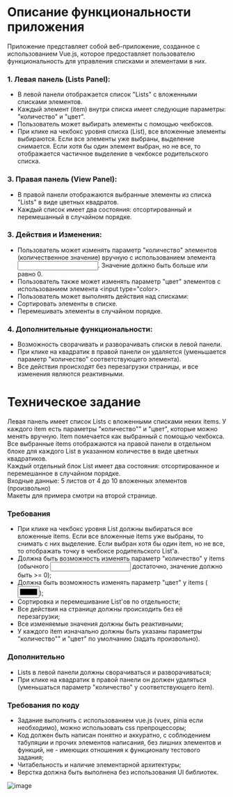# Описание функциональности приложения   
Приложение представляет собой веб-приложение, созданное с использованием Vue.js, которое предоставляет пользователю функциональность для управления списками и элементами в них.  

### 1. Левая панель (Lists Panel):  
- В левой панели отображается список "Lists" с вложенными списками элементов.  
- Каждый элемент (item) внутри списка имеет следующие параметры: "количество" и "цвет".  
- Пользователь может выбирать элементы с помощью чекбоксов.  
- При клике на чекбокс уровня списка (List), все вложенные элементы выбираются. Если все элементы уже выбраны, выделение снимается. Если хотя бы один элемент выбран, но не все, то отображается частичное выделение в чекбоксе родительского списка.  

### 3. Правая панель (View Panel):  
- В правой панели отображаются выбранные элементы из списка "Lists" в виде цветных квадратов.  
- Каждый список имеет два состояния: отсортированный и перемешанный в случайном порядке.  

### 3. Действия и Изменения:  
- Пользователь может изменять параметр "количество" элементов (количественное значение) вручную с использованием элемента <input>. Значение должно быть больше или равно 0.  
- Пользователь также может изменять параметр "цвет" элементов с использованием элемента <input type="color>.  
- Пользователь может выполнять действия над списками:  
- Сортировать элементы в списке.  
- Перемешивать элементы в случайном порядке.  

### 4. Дополнительные функциональности:  
- Возможность сворачивать и разворачивать списки в левой панели.  
- При клике на квадратик в правой панели он удаляется (уменьшается параметр "количество" соответствующего элемента).  
- Все действия происходят без перезагрузки страницы, и все изменения являются реактивными.  

# Техническое задание  

Левая панель имеет список Lists с вложенными списками неких items. У каждого item есть параметры "количество"" и "цвет", которые можно менять вручную. Item помечается как выбранный с помощью чекбокса.  
Все выбранные items отображаются на правой панели в отдельном блоке для каждого List в указанном количестве в виде цветных квадратиков.  
Каждый отдельный блок List имеет два состояния: отсортированное и перемешанное в случайном порядке.  
Входные данные: 5 листов от 4 до 10 вложенных элементов (произвольно)  
Макеты для примера смотри на второй странице.  
 
### Требования  
- При клике на чекбокс уровня List должны выбираться все вложенные items. Если все вложенные items уже выбраны, то снимать с них выделение. Если выбран хотя бы один item, но не все, то отображать точку в чекбоксе родительского List'a.  
- Должна быть возможность изменять параметр "количество" у items (обычного <input> достаточно, значение должно быть >= 0);  
- Должна быть возможность изменять параметр "цвет" у items (<input type="color">);  
- Сортировка и перемешивание List'ов по отдельности;  
- Все действия на странице должны происходить без её перезагрузки;  
- Все изменяемые значения должны быть реактивными;  
- У каждого item изначально должны быть указаны параметры "количество"" и "цвет" по умолчанию (задать произвольно).  
 
### Дополнительно  
- Lists в левой панели должны сворачиваться и разворачиваться;  
- При клике на квадратик в правой панели он должен удаляться (уменьшаться параметр "количество" у соответствующего item).  

### Требования по коду  
- Задание выполнить с использованием vue.js (vuex, pinia если необходимо), можно использовать css препроцессоры;  
- Код должен быть написан понятно и аккуратно, с соблюдением табуляции и прочих элементов написания, без лишних элементов и функций, не - имеющих отношения к функционалу тестового задания;  
- Читабельность и наличие элементарной архитектуры;  
- Верстка должна быть выполнена без использования UI библиотек.

![image](https://github.com/PaulRomanov/adda_test/assets/60575337/20a933c2-5646-4c08-a4bc-d899893146a0)
